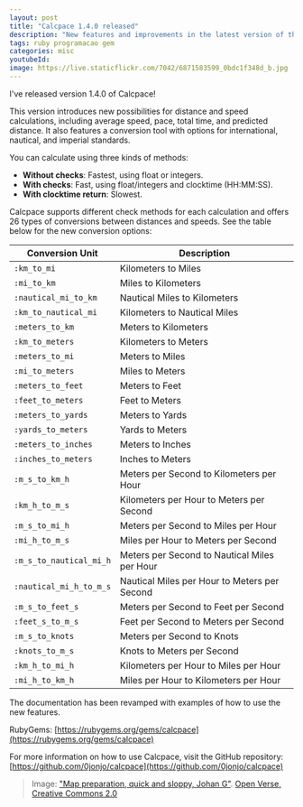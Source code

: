 ```yaml
---
layout: post
title: "Calcpace 1.4.0 released"
description: "New features and improvements in the latest version of the gem"
tags: ruby programacao gem
categories: misc
youtubeId:
image: https://live.staticflickr.com/7042/6871583599_0bdc1f348d_b.jpg
---
```


I've released version 1.4.0 of Calcpace!

This version introduces new possibilities for distance and speed calculations, including average speed, pace, total time, and predicted distance. It also features a conversion tool with options for international, nautical, and imperial standards.

You can calculate using three kinds of methods:

- **Without checks**: Fastest, using float or integers.
- **With checks**: Fast, using float/integers and clocktime (HH:MM:SS).
- **With clocktime return**: Slowest.

Calcpace supports different check methods for each calculation and offers 26 types of conversions between distances and speeds. See the table below for the new conversion options:

| Conversion Unit      | Description                  |
|----------------------|------------------------------|
| `:km_to_mi`          | Kilometers to Miles          |
| `:mi_to_km`          | Miles to Kilometers          |
| `:nautical_mi_to_km` | Nautical Miles to Kilometers |
| `:km_to_nautical_mi` | Kilometers to Nautical Miles |
| `:meters_to_km`      | Meters to Kilometers         |
| `:km_to_meters`      | Kilometers to Meters         |
| `:meters_to_mi`      | Meters to Miles              |
| `:mi_to_meters`      | Miles to Meters              |
| `:meters_to_feet`    | Meters to Feet               |
| `:feet_to_meters`    | Feet to Meters               |
| `:meters_to_yards`   | Meters to Yards              |
| `:yards_to_meters`   | Yards to Meters              |
| `:meters_to_inches`  | Meters to Inches             |
| `:inches_to_meters`  | Inches to Meters             |
| `:m_s_to_km_h`       | Meters per Second to Kilometers per Hour |
| `:km_h_to_m_s`       | Kilometers per Hour to Meters per Second |
| `:m_s_to_mi_h`       | Meters per Second to Miles per Hour |
| `:mi_h_to_m_s`       | Miles per Hour to Meters per Second |
| `:m_s_to_nautical_mi_h` | Meters per Second to Nautical Miles per Hour |
| `:nautical_mi_h_to_m_s` | Nautical Miles per Hour to Meters per Second |
| `:m_s_to_feet_s`     | Meters per Second to Feet per Second |
| `:feet_s_to_m_s`     | Feet per Second to Meters per Second |
| `:m_s_to_knots`      | Meters per Second to Knots   |
| `:knots_to_m_s`      | Knots to Meters per Second   |
| `:km_h_to_mi_h`      | Kilometers per Hour to Miles per Hour |
| `:mi_h_to_km_h`      | Miles per Hour to Kilometers per Hour |

The documentation has been revamped with examples of how to use the new features.

RubyGems: [https://rubygems.org/gems/calcpace](https://rubygems.org/gems/calcpace)

For more information on how to use Calcpace, visit the GitHub repository: [https://github.com/0jonjo/calcpace](https://github.com/0jonjo/calcpace)

> Image: ["Map preparation, quick and sloppy, Johan G"](https://openverse.org/image/a7b2cdea-5287-4f04-8da8-13b7351dfdf3). [Open Verse, Creative Commons 2.0](https://openverse.org/)

